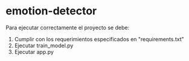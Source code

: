﻿# emotion-detector
Para ejecutar correctamente el proyecto se debe:
1. Cumplir con los requerimientos especificados en "requirements.txt"
2. Ejecutar train_model.py
3. Ejecutar app.py

